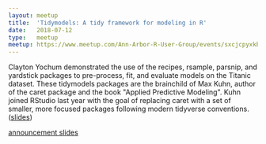 ```yaml
---
layout: meetup
title:  'Tidymodels: A tidy framework for modeling in R'
date:   2018-07-12
type:   meetup
meetup: https://www.meetup.com/Ann-Arbor-R-User-Group/events/sxcjcpyxkbqb/
---
```


Clayton Yochum demonstrated the use of the recipes, rsample, parsnip, and yardstick packages to pre-process, fit, and evaluate models on the Titanic dataset. These tidymodels packages are the brainchild of Max Kuhn, author of the caret package and the book "Applied Predictive Modeling". Kuhn joined RStudio last year with the goal of replacing caret with a set of smaller, more focused packages following modern tidyverse conventions. ([slides](https://cdn.rawgit.com/ClaytonJY/tidymodels-talk/145e6574feb512fdf2df6e88d6820a7b8714288f/slides.html))

[announcement slides](https://cdn.rawgit.com/AnnArborRUserGroup/Presentations/ece5e4654df3f6441caa0ed0714e474d6d7aa58f/2018-07/announcements/announcements.html)
